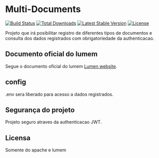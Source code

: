 # Multi-Documents

[![Build Status](https://travis-ci.org/laravel/lumen-framework.svg)](https://travis-ci.org/laravel/lumen-framework)
[![Total Downloads](https://img.shields.io/packagist/dt/laravel/framework)](https://packagist.org/packages/laravel/lumen-framework)
[![Latest Stable Version](https://img.shields.io/packagist/v/laravel/framework)](https://packagist.org/packages/laravel/lumen-framework)
[![License](https://img.shields.io/packagist/l/laravel/framework)](https://packagist.org/packages/laravel/lumen-framework)

Projeto que irá posibilitar registro de diferentes tipos de documentos e consulta dos dados registrados com obrigatoriedade da authenticacao.

## Documento oficial do lumem

Segue o documento oficial do lumem [Lumen website](https://lumen.laravel.com/docs).

## config

.env sera liberado para acesso a dados registrados.

## Segurança do projeto

Projeto seguro atraves da authenticacao JWT.

## Licensa

Somente do apache e lumem
